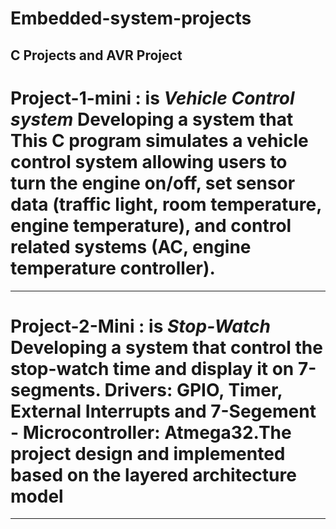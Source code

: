 # Embedded-system-projects
C Projects and AVR Project
------------------------------------------------------------------------------------------------------------------------------------------------------------------------------------------------------------------------
# Project-1-mini : is _**Vehicle Control system**_ Developing a system that This C program simulates a vehicle control system allowing users to turn the engine on/off, set sensor data (traffic light, room temperature, engine temperature), and control related systems (AC, engine temperature controller).

------------------------------------------------------------------------------------------------------------------------------------------------------------------------------------------------------------------------
# Project-2-Mini : is _**Stop-Watch**_ Developing a system that control the stop-watch time and display it on 7-segments. Drivers: GPIO, Timer, External Interrupts and 7-Segement - Microcontroller: Atmega32.The project design and implemented based on the layered architecture model

------------------------------------------------------------------------------------------------------------------------------------------------------------------------------------------------------------------------
